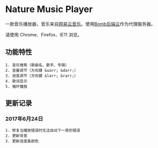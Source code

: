 # Nature Music Player

一款音乐播放器，音乐来自[网易云音乐][1]。使用[Bomb后端云][2]作为代理服务器。

请使用 Chrome、Firefox、IE11 浏览。

## 功能特性

    1. 音乐搜索（歌曲名、歌手、专辑）
    2. 音量调节（方向键 &uarr; &darr;）
    3. 进度调节（方向键 &larr; &rarr;）
    4. 歌词显示
    5. 循环播放


## 更新记录 
### 2017年6月24日
    1. 修复当播放错误时无法自动下一首的错误
    2. 更新背景
    3. 更新进度条颜色

[1]: http://music.163.com
[2]: http://www.bmob.cn/